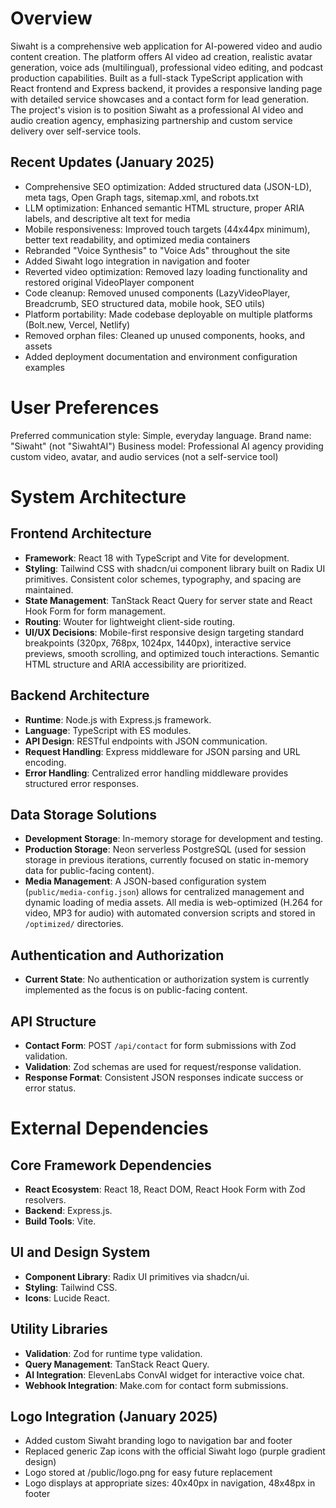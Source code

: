# Overview

Siwaht is a comprehensive web application for AI-powered video and audio content creation. The platform offers AI video ad creation, realistic avatar generation, voice ads (multilingual), professional video editing, and podcast production capabilities. Built as a full-stack TypeScript application with React frontend and Express backend, it provides a responsive landing page with detailed service showcases and a contact form for lead generation. The project's vision is to position Siwaht as a professional AI video and audio creation agency, emphasizing partnership and custom service delivery over self-service tools.

## Recent Updates (January 2025)
- Comprehensive SEO optimization: Added structured data (JSON-LD), meta tags, Open Graph tags, sitemap.xml, and robots.txt
- LLM optimization: Enhanced semantic HTML structure, proper ARIA labels, and descriptive alt text for media
- Mobile responsiveness: Improved touch targets (44x44px minimum), better text readability, and optimized media containers
- Rebranded "Voice Synthesis" to "Voice Ads" throughout the site
- Added Siwaht logo integration in navigation and footer
- Reverted video optimization: Removed lazy loading functionality and restored original VideoPlayer component
- Code cleanup: Removed unused components (LazyVideoPlayer, Breadcrumb, SEO structured data, mobile hook, SEO utils)
- Platform portability: Made codebase deployable on multiple platforms (Bolt.new, Vercel, Netlify)
- Removed orphan files: Cleaned up unused components, hooks, and assets
- Added deployment documentation and environment configuration examples

# User Preferences

Preferred communication style: Simple, everyday language.
Brand name: "Siwaht" (not "SiwahtAI")
Business model: Professional AI agency providing custom video, avatar, and audio services (not a self-service tool)

# System Architecture

## Frontend Architecture
- **Framework**: React 18 with TypeScript and Vite for development.
- **Styling**: Tailwind CSS with shadcn/ui component library built on Radix UI primitives. Consistent color schemes, typography, and spacing are maintained.
- **State Management**: TanStack React Query for server state and React Hook Form for form management.
- **Routing**: Wouter for lightweight client-side routing.
- **UI/UX Decisions**: Mobile-first responsive design targeting standard breakpoints (320px, 768px, 1024px, 1440px), interactive service previews, smooth scrolling, and optimized touch interactions. Semantic HTML structure and ARIA accessibility are prioritized.

## Backend Architecture
- **Runtime**: Node.js with Express.js framework.
- **Language**: TypeScript with ES modules.
- **API Design**: RESTful endpoints with JSON communication.
- **Request Handling**: Express middleware for JSON parsing and URL encoding.
- **Error Handling**: Centralized error handling middleware provides structured error responses.

## Data Storage Solutions
- **Development Storage**: In-memory storage for development and testing.
- **Production Storage**: Neon serverless PostgreSQL (used for session storage in previous iterations, currently focused on static in-memory data for public-facing content).
- **Media Management**: A JSON-based configuration system (`public/media-config.json`) allows for centralized management and dynamic loading of media assets. All media is web-optimized (H.264 for video, MP3 for audio) with automated conversion scripts and stored in `/optimized/` directories.

## Authentication and Authorization
- **Current State**: No authentication or authorization system is currently implemented as the focus is on public-facing content.

## API Structure
- **Contact Form**: POST `/api/contact` for form submissions with Zod validation.
- **Validation**: Zod schemas are used for request/response validation.
- **Response Format**: Consistent JSON responses indicate success or error status.

# External Dependencies

## Core Framework Dependencies
- **React Ecosystem**: React 18, React DOM, React Hook Form with Zod resolvers.
- **Backend**: Express.js.
- **Build Tools**: Vite.

## UI and Design System
- **Component Library**: Radix UI primitives via shadcn/ui.
- **Styling**: Tailwind CSS.
- **Icons**: Lucide React.

## Utility Libraries
- **Validation**: Zod for runtime type validation.
- **Query Management**: TanStack React Query.
- **AI Integration**: ElevenLabs ConvAI widget for interactive voice chat.
- **Webhook Integration**: Make.com for contact form submissions.
## Logo Integration (January 2025)
- Added custom Siwaht branding logo to navigation bar and footer
- Replaced generic Zap icons with the official Siwaht logo (purple gradient design)
- Logo stored at /public/logo.png for easy future replacement
- Logo displays at appropriate sizes: 40x40px in navigation, 48x48px in footer
